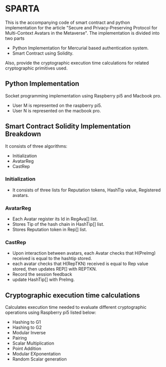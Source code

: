 # SPARTA
This is the accompanying code of smart contract and python implementation for the article "Secure and Privacy-Preserving Protocol for Multi-Context Avatars in the Metaverse". 
The implementation is divided into two parts
  - Python Implementation for Mercurial based authentication system.
  - Smart Contract using Solidity.
    
Also, provide the cryptographic execution time calculations for related cryptographic primitives used.
    
## Python Implementation 
Socket programming implementation using Raspberry pi5 and Macbook pro.
  - User M is represented on the raspberry pi5.
  - User N is represented on the macbook pro.

## Smart Contract Solidity Implementation Breakdown
It consists of three algorithms:
  - Initialization
  - AvatarReg
  - CastRep
### Initialization 
  - It consists of three lists for Reputation tokens, HashTip value, Registered avatars. 

### AvatarReg
  - Each Avatar register its Id in RegAva[] list.
  - Stores Tip of the hash chain in HashTip[] list.
  - Stores Reputation token in Rep[] list.

### CastRep 
  - Upon interaction between avatars, each Avatar checks that H(PreImg) received is equal to the hashtip stored.
  - each avatar checks that H(RepTKN) received is equal to Rep value stored, then updates REP[] with REPTKN.
  - Record the session feedback
  - update HashTip[] with PreImg.

## Cryptographic execution time calculations
Calculates execution time needed to evaluate different cryptographic operations using Raspberry pi5 listed below:
  - Hashing to G1
  - Hashing to G2
  - Modular Inverse
  - Pairing
  - Scalar Multiplication
  - Point Addition
  - Modular EXponentation
  - Random Scalar generation
